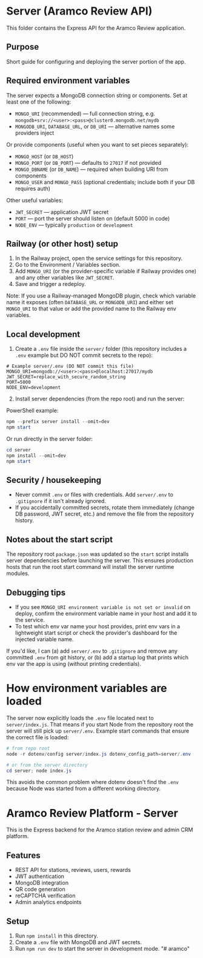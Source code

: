 # Server (Aramco Review API)

This folder contains the Express API for the Aramco Review application.

## Purpose

Short guide for configuring and deploying the server portion of the app.

## Required environment variables

The server expects a MongoDB connection string or components. Set at least one of the following:

- `MONGO_URI` (recommended) — full connection string, e.g. `mongodb+srv://<user>:<pass>@cluster0.mongodb.net/mydb`
- `MONGODB_URI`, `DATABASE_URL`, or `DB_URI` — alternative names some providers inject

Or provide components (useful when you want to set pieces separately):

- `MONGO_HOST` (or `DB_HOST`)
- `MONGO_PORT` (or `DB_PORT`) — defaults to `27017` if not provided
- `MONGO_DBNAME` (or `DB_NAME`) — required when building URI from components
- `MONGO_USER` and `MONGO_PASS` (optional credentials; include both if your DB requires auth)

Other useful variables:

- `JWT_SECRET` — application JWT secret
- `PORT` — port the server should listen on (default 5000 in code)
- `NODE_ENV` — typically `production` or `development`

## Railway (or other host) setup

1. In the Railway project, open the service settings for this repository.
2. Go to the Environment / Variables section.
3. Add `MONGO_URI` (or the provider-specific variable if Railway provides one) and any other variables like `JWT_SECRET`.
4. Save and trigger a redeploy.

Note: If you use a Railway-managed MongoDB plugin, check which variable name it exposes (often `DATABASE_URL` or `MONGODB_URI`) and either set `MONGO_URI` to that value or add the provided name to the Railway env variables.

## Local development

1. Create a `.env` file inside the `server/` folder (this repository includes a `.env` example but DO NOT commit secrets to the repo):

```
# Example server/.env (DO NOT commit this file)
MONGO_URI=mongodb://<user>:<pass>@localhost:27017/mydb
JWT_SECRET=replace_with_secure_random_string
PORT=5000
NODE_ENV=development
```

2. Install server dependencies (from the repo root) and run the server:

PowerShell example:

```powershell
npm --prefix server install --omit=dev
npm start
```

Or run directly in the server folder:

```powershell
cd server
npm install --omit=dev
npm start
```

## Security / housekeeping

- Never commit `.env` or files with credentials. Add `server/.env` to `.gitignore` if it isn't already ignored.
- If you accidentally committed secrets, rotate them immediately (change DB password, JWT secret, etc.) and remove the file from the repository history.

## Notes about the start script

The repository root `package.json` was updated so the `start` script installs server dependencies before launching the server. This ensures production hosts that run the root start command will install the server runtime modules.

## Debugging tips

- If you see `MONGO_URI environment variable is not set or invalid` on deploy, confirm the environment variable name in your host and add it to the service.
- To test which env var name your host provides, print env vars in a lightweight start script or check the provider's dashboard for the injected variable name.

If you'd like, I can (a) add `server/.env` to `.gitignore` and remove any committed `.env` from git history, or (b) add a startup log that prints which env var the app is using (without printing credentials).
# How environment variables are loaded

The server now explicitly loads the `.env` file located next to `server/index.js`. That means if you start Node from the repository root the server will still pick up `server/.env`. Example start commands that ensure the correct file is loaded:

```powershell
# from repo root
node -r dotenv/config server/index.js dotenv_config_path=server/.env

# or from the server directory
cd server; node index.js
```

This avoids the common problem where dotenv doesn't find the `.env` because Node was started from a different working directory.
# Aramco Review Platform - Server

This is the Express backend for the Aramco station review and admin CRM platform.

## Features
- REST API for stations, reviews, users, rewards
- JWT authentication
- MongoDB integration
- QR code generation
- reCAPTCHA verification
- Admin analytics endpoints

## Setup
1. Run `npm install` in this directory.
2. Create a `.env` file with MongoDB and JWT secrets.
3. Run `npm run dev` to start the server in development mode.
"# aramco" 
